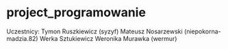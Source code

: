 # project_programowanie
Uczestnicy:
Tymon Ruszkiewicz (syzyf)
Mateusz Nosarzewski (niepokorna-madzia.82)
Werka Sztukiewicz 
Weronika Murawka (wermur)
